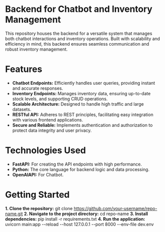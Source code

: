 # Backend for Chatbot and Inventory Management
This repository houses the backend for a versatile system that manages both chatbot interactions and inventory operations. Built with scalability and efficiency in mind, this backend ensures seamless communication and robust inventory management.

# Features
- **Chatbot Endpoints:** Efficiently handles user queries, providing instant and accurate responses.
- **Inventory Endpoints:** Manages inventory data, ensuring up-to-date stock levels, and supporting CRUD operations.
- **Scalable Architecture:** Designed to handle high traffic and large datasets.
- **RESTful API:** Adheres to REST principles, facilitating easy integration with various frontend applications.
- **Secure and Reliable:** Implements authentication and authorization to protect data integrity and user privacy.

# Technologies Used
- **FastAPI:** For creating the API endpoints with high performance.
- **Python:** The core language for backend logic and data processing.
- **OpenAIAPI:** For Chatbot.

# Getting Started
**1. Clone the repository:**
    git clone https://github.com/your-username/repo-name.git
**2. Navigate to the project directory:**
    cd repo-name
**3. Install dependencies:**
    pip install -r requirements.txt
**4. Run the application:**
    uvicorn main:app --reload --host 127.0.0.1 --port 8000 --env-file dev.env
